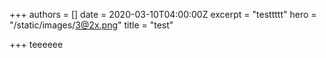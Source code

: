 +++
authors = []
date = 2020-03-10T04:00:00Z
excerpt = "testtttt"
hero = "/static/images/3@2x.png"
title = "test"

+++
teeeeee